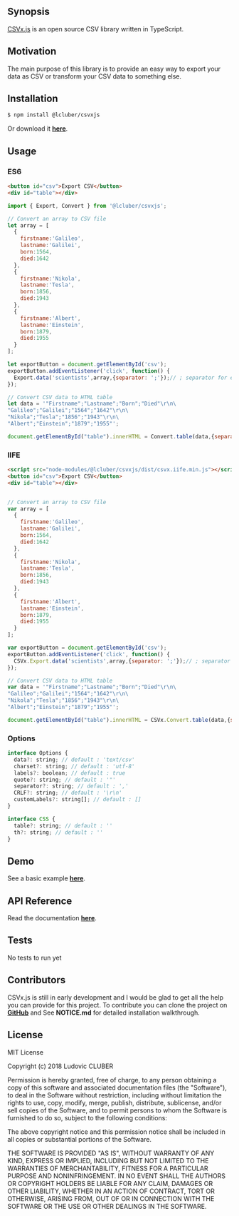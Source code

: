 ## Synopsis

[CSVx.js](http://csvxjs.lcluber.com) is an open source CSV library written in TypeScript.

## Motivation

The main purpose of this library is to provide an easy way to export your data as CSV or transform your CSV data to something else.

## Installation

```bash
$ npm install @lcluber/csvxjs
```
Or download it **[here](http://csvxjs.lcluber.com/#download)**.

## Usage

### ES6

```html
<button id="csv">Export CSV</button>
<div id="table"></div>
```

```javascript
import { Export, Convert } from '@lcluber/csvxjs';

// Convert an array to CSV file
let array = [
  {
    firstname:'Galileo',
    lastname:'Galilei',
    born:1564,
    died:1642
  },
  {
    firstname:'Nikola',
    lastname:'Tesla',
    born:1856,
    died:1943
  },
  {
    firstname:'Albert',
    lastname:'Einstein',
    born:1879,
    died:1955
  }
];

let exportButton = document.getElementById('csv');
exportButton.addEventListener('click', function() {
  Export.data('scientists',array,{separator: ';'});// ; separator for excel friendly imports
});

// Convert CSV data to HTML table
let data = '"Firstname";"Lastname";"Born";"Died"\r\n\
"Galileo";"Galilei";"1564";"1642"\r\n\
"Nikola";"Tesla";"1856";"1943"\r\n\
"Albert";"Einstein";"1879";"1955"';

document.getElementById("table").innerHTML = Convert.table(data,{separator: ';'}, {table: 'table table-striped'});
```

### IIFE

```html
<script src="node-modules/@lcluber/csvxjs/dist/csvx.iife.min.js"></script>
<button id="csv">Export CSV</button>
<div id="table"></div>
```

```javascript

// Convert an array to CSV file
var array = [
  {
    firstname:'Galileo',
    lastname:'Galilei',
    born:1564,
    died:1642
  },
  {
    firstname:'Nikola',
    lastname:'Tesla',
    born:1856,
    died:1943
  },
  {
    firstname:'Albert',
    lastname:'Einstein',
    born:1879,
    died:1955
  }
];

var exportButton = document.getElementById('csv');
exportButton.addEventListener('click', function() {
  CSVx.Export.data('scientists',array,{separator: ';'});// ; separator for excel friendly imports
});

// Convert CSV data to HTML table
var data = '"Firstname";"Lastname";"Born";"Died"\r\n\
"Galileo";"Galilei";"1564";"1642"\r\n\
"Nikola";"Tesla";"1856";"1943"\r\n\
"Albert";"Einstein";"1879";"1955"';

document.getElementById("table").innerHTML = CSVx.Convert.table(data,{separator: ';'}, {table: 'table table-striped'});
```

### Options

```javascript
interface Options {
  data?: string; // default : 'text/csv'
  charset?: string; // default : 'utf-8'
  labels?: boolean; // default : true
  quote?: string; // default : '"'
  separator?: string; // default : ','
  CRLF?: string; // default : '\r\n'
  customLabels?: string[]; // default : []
}

interface CSS {
  table?: string; // default : ''
  th?: string; // default : ''
}
```

## Demo

See a basic example **[here](http://csvxjs.lcluber.com/#example)**.

## API Reference

Read the documentation **[here](http://csvxjs.lcluber.com/doc/)**.

## Tests

No tests to run yet

## Contributors

CSVx.js is still in early development and I would be glad to get all the help you can provide for this project.
To contribute you can clone the project on **[GitHub](https://github.com/LCluber/CSVx.js)** and See **NOTICE.md** for detailed installation walkthrough.

## License

MIT License

Copyright (c) 2018 Ludovic CLUBER

Permission is hereby granted, free of charge, to any person obtaining a copy
of this software and associated documentation files (the "Software"), to deal
in the Software without restriction, including without limitation the rights
to use, copy, modify, merge, publish, distribute, sublicense, and/or sell
copies of the Software, and to permit persons to whom the Software is
furnished to do so, subject to the following conditions:

The above copyright notice and this permission notice shall be included in all
copies or substantial portions of the Software.

THE SOFTWARE IS PROVIDED "AS IS", WITHOUT WARRANTY OF ANY KIND, EXPRESS OR
IMPLIED, INCLUDING BUT NOT LIMITED TO THE WARRANTIES OF MERCHANTABILITY,
FITNESS FOR A PARTICULAR PURPOSE AND NONINFRINGEMENT. IN NO EVENT SHALL THE
AUTHORS OR COPYRIGHT HOLDERS BE LIABLE FOR ANY CLAIM, DAMAGES OR OTHER
LIABILITY, WHETHER IN AN ACTION OF CONTRACT, TORT OR OTHERWISE, ARISING FROM,
OUT OF OR IN CONNECTION WITH THE SOFTWARE OR THE USE OR OTHER DEALINGS IN THE
SOFTWARE.
